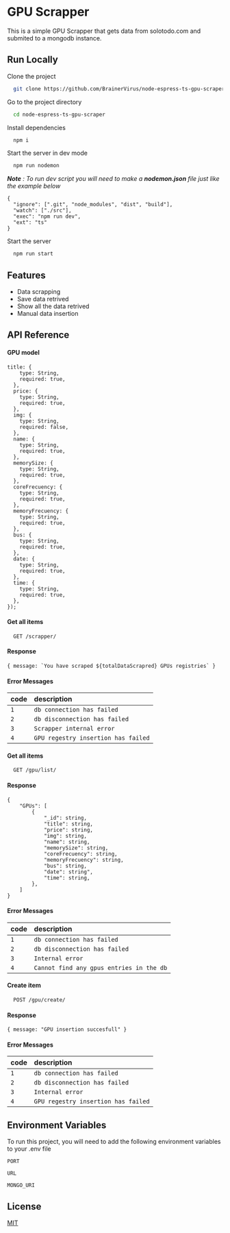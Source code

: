 
# GPU Scrapper

This is a simple GPU Scrapper that gets data from solotodo.com and 
submited to  a mongodb instance.



## Run Locally

Clone the project

```bash
  git clone https://github.com/BrainerVirus/node-espress-ts-gpu-scraper.git
```

Go to the project directory

```bash
  cd node-espress-ts-gpu-scraper
```

Install dependencies

```bash
  npm i
```

Start the server in dev mode

```bash
  npm run nodemon
```

_**Note** : To run dev script you will need to make  a **nodemon.json** file just like
the example below_

```
{
  "ignore": [".git", "node_modules", "dist", "build"],
  "watch": ["./src"],
  "exec": "npm run dev",
  "ext": "ts"
}
```



Start the server

```bash
  npm run start
```

## Features

- Data scrapping
- Save data retrived
- Show all the data retrived
- Manual data insertion


## API Reference

#### GPU model
```
title: {
    type: String,
    required: true,
  },
  price: {
    type: String,
    required: true,
  },
  img: {
    type: String,
    required: false,
  },
  name: {
    type: String,
    required: true,
  },
  memorySize: {
    type: String,
    required: true,
  },
  coreFrecuency: {
    type: String,
    required: true,
  },
  memoryFrecuency: {
    type: String,
    required: true,
  },
  bus: {
    type: String,
    required: true,
  },
  date: {
    type: String,
    required: true,
  },
  time: {
    type: String,
    required: true,
  },
});
```

#### Get all items

```http
  GET /scrapper/
```

#### Response

```
{ message: `You have scraped ${totalDataScrapred} GPUs registries` }
```

#### Error Messages

| code | description | 
| :-------- | :------- |
| `1` | `db connection has failed` |
| `2` | `db disconnection has failed` |
| `3` | `Scrapper internal error` |
| `4` | `GPU regestry insertion has failed` |

#### Get all items

```http
  GET /gpu/list/
```

#### Response
```
{
    "GPUs": [
        {
            "_id": string,
            "title": string,
            "price": string,
            "img": string,
            "name": string,
            "memorySize": string,
            "coreFrecuency": string,
            "memoryFrecuency": string,
            "bus": string,
            "date": string",
            "time": string,
        },
    ]
}
```
#### Error Messages

| code | description | 
| :-------- | :------- |
| `1` | `db connection has failed` |
| `2` | `db disconnection has failed` |
| `3` | `Internal error` |
| `4` | `Cannot find any gpus entries in the db` |

#### Create item

```http
  POST /gpu/create/
```
#### Response

```
{ message: "GPU insertion succesfull" }
```

#### Error Messages

| code | description |
| :-------- | :------- |
| `1` | `db connection has failed` |
| `2` | `db disconnection has failed` |
| `3` | `Internal error` |
| `4` | `GPU regestry insertion has failed` |






## Environment Variables

To run this project, you will need to add the following environment variables to your .env file

`PORT`

`URL`

`MONGO_URI `


## License

[MIT](https://choosealicense.com/licenses/mit/)

